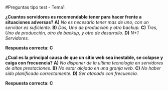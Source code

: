 #Preguntas tipo test - Tema1

**¿Cuantos servidores es recomendable tener para hacer frente a situaciones adversas?**
**A)** *No es necesario tener mas de uno, con un servidor es suficiente.*
**B)** *Dos, Uno de producción y otro backup.*
**C)** *Tres, Uno de  producción, otro de backup, y otro de desarrollo.*
**D)** *N+1 Servidores.*

**Respuesta correcta: C**


**¿Cual es la principal causa de que un sitio web sea inestable, se colapse y caiga con frecuencia?**
**A)** *No disponer de la ultima tecnología en servidores de altas prestaciones.*
**B)** *No estar alojado en una granja web.*
**C)** *No haber sido planificado correctamente.*
**D)** *Ser atacado con frecuencia.*

**Respuesta correcta: C**
